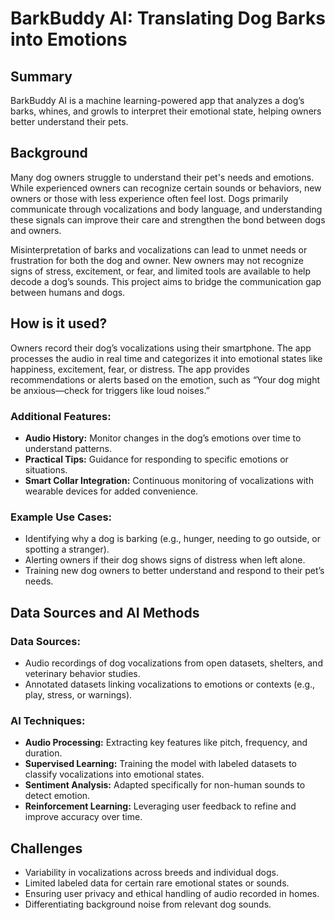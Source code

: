 # BarkBuddy AI: Translating Dog Barks into Emotions

## Summary

BarkBuddy AI is a machine learning-powered app that analyzes a dog’s barks, whines, and growls to interpret their emotional state, helping owners better understand their pets. 

## Background

Many dog owners struggle to understand their pet's needs and emotions. While experienced owners can recognize certain sounds or behaviors, new owners or those with less experience often feel lost. Dogs primarily communicate through vocalizations and body language, and understanding these signals can improve their care and strengthen the bond between dogs and owners.

Misinterpretation of barks and vocalizations can lead to unmet needs or frustration for both the dog and owner. New owners may not recognize signs of stress, excitement, or fear, and limited tools are available to help decode a dog’s sounds. This project aims to bridge the communication gap between humans and dogs.

## How is it used?

Owners record their dog’s vocalizations using their smartphone. The app processes the audio in real time and categorizes it into emotional states like happiness, excitement, fear, or distress. The app provides recommendations or alerts based on the emotion, such as “Your dog might be anxious—check for triggers like loud noises.”

### Additional Features:

- **Audio History:** Monitor changes in the dog’s emotions over time to understand patterns.
- **Practical Tips:** Guidance for responding to specific emotions or situations.
- **Smart Collar Integration:** Continuous monitoring of vocalizations with wearable devices for added convenience.

### Example Use Cases:

- Identifying why a dog is barking (e.g., hunger, needing to go outside, or spotting a stranger).
- Alerting owners if their dog shows signs of distress when left alone.
- Training new dog owners to better understand and respond to their pet’s needs.

## Data Sources and AI Methods

### Data Sources:

- Audio recordings of dog vocalizations from open datasets, shelters, and veterinary behavior studies.
- Annotated datasets linking vocalizations to emotions or contexts (e.g., play, stress, or warnings).

### AI Techniques:

- **Audio Processing:** Extracting key features like pitch, frequency, and duration.
- **Supervised Learning:** Training the model with labeled datasets to classify vocalizations into emotional states.
- **Sentiment Analysis:** Adapted specifically for non-human sounds to detect emotion.
- **Reinforcement Learning:** Leveraging user feedback to refine and improve accuracy over time.

## Challenges

- Variability in vocalizations across breeds and individual dogs.
- Limited labeled data for certain rare emotional states or sounds.
- Ensuring user privacy and ethical handling of audio recorded in homes.
- Differentiating background noise from relevant dog sounds.
